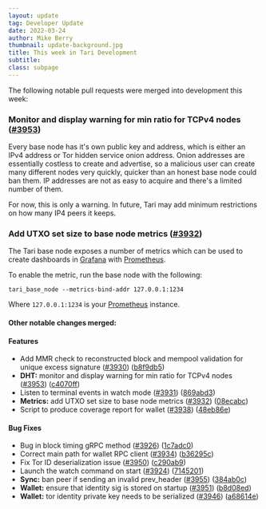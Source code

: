 ```yaml
---
layout: update
tag: Developer Update
date: 2022-03-24
author: Mike Berry
thumbnail: update-background.jpg
title: This week in Tari Development
subtitle:
class: subpage
---
```


The following notable pull requests were merged into development this week:

### Monitor and display warning for min ratio for TCPv4 nodes ([#3953](https://github.com/tari-project/tari/issues/3953))

Every base node has it's own public key and address, which is either an IPv4 address or Tor hidden service onion address. Onion addresses are essentially costless to create and advertise, so a malicious user can create
many different nodes very quickly, quicker than an honest base node could ban them. IP addresses are not as easy to acquire and there's a limited number of them.

For now, this is only a warning. In future, Tari may add minimum restrictions on how many IP4 peers it keeps.

### Add UTXO set size to base node metrics ([#3932](https://github.com/tari-project/tari/issues/3932))

The Tari base node exposes a number of metrics which can be used to create dashboards in [Grafana] with [Prometheus].

To enable the metric, run the base node with the following:

`tari_base_node --metrics-bind-addr 127.0.0.1:1234`

Where `127.0.0.1:1234` is your [Prometheus] instance.

#### Other notable changes merged:

#### Features

- Add MMR check to reconstructed block and mempool validation for unique excess signature ([#3930](https://github.com/tari-project/tari/issues/3930)) ([b8f9db5](https://github.com/tari-project/tari/commit/b8f9db50e3bca2e1c4364929cebca1c6a3485956))
- **DHT:** monitor and display warning for min ratio for TCPv4 nodes ([#3953](https://github.com/tari-project/tari/issues/3953)) ([c4070ff](https://github.com/tari-project/tari/commit/c4070ffb1b90ac6f6d37394bfa74b8699f366303))
- Listen to terminal events in watch mode ([#3931](https://github.com/tari-project/tari/issues/3931)) ([869abd3](https://github.com/tari-project/tari/commit/869abd3ad1453616c0f1d755611bd9a53ccd8e2f))
- **Metrics:** add UTXO set size to base node metrics ([#3932](https://github.com/tari-project/tari/issues/3932)) ([08ecabc](https://github.com/tari-project/tari/commit/08ecabc4559cb9968232b7b4021994e7d88dff31))
- Script to produce coverage report for wallet ([#3938](https://github.com/tari-project/tari/issues/3938)) ([48eb86e](https://github.com/tari-project/tari/commit/48eb86effaaa5823c5a6ea4589a3c471784f3c38))

#### Bug Fixes

- Bug in block timing gRPC method ([#3926](https://github.com/tari-project/tari/issues/3926)) ([1c7adc0](https://github.com/tari-project/tari/commit/1c7adc0e71c8e03b192b1eab3010941989d207a2))
- Correct main path for wallet RPC client ([#3934](https://github.com/tari-project/tari/issues/3934)) ([b36295c](https://github.com/tari-project/tari/commit/b36295c7c08541f3bed7d38d29bcb95b7c7eeba0))
- Fix Tor ID deserialization issue ([#3950](https://github.com/tari-project/tari/issues/3950)) ([c290ab9](https://github.com/tari-project/tari/commit/c290ab974406c5c7d787e2220bcc7d8ea11909a6))
- Launch the watch command on start ([#3924](https://github.com/tari-project/tari/issues/3924)) ([7145201](https://github.com/tari-project/tari/commit/71452013493a9ce87ce8ee20621a08ebe7d03391))
- **Sync:** ban peer if sending an invalid prev_header ([#3955](https://github.com/tari-project/tari/issues/3955)) ([384ab0c](https://github.com/tari-project/tari/commit/384ab0ceddd25b5b31722fe639229c0ecf554926))
- **Wallet:** ensure that identity sig is stored on startup ([#3951](https://github.com/tari-project/tari/issues/3951)) ([b8d08ed](https://github.com/tari-project/tari/commit/b8d08ed17c23d74b7309867cafd128c136555f82))
- **Wallet:** tor identity private key needs to be serialized ([#3946](https://github.com/tari-project/tari/issues/3946)) ([a68614e](https://github.com/tari-project/tari/commit/a68614e55313270b8a22a68a4cc802780030cfca))

[Prometheus]: https://prometheus.io/
[Grafana]: https://grafana.com/
